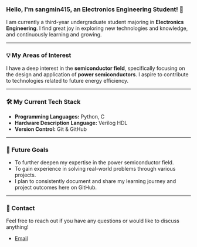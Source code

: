 ### Hello, I'm sangmin415, an Electronics Engineering Student! 👋

I am currently a third-year undergraduate student majoring in **Electronics Engineering**.
I find great joy in exploring new technologies and knowledge, and continuously learning and growing.

---

### 💡 My Areas of Interest

I have a deep interest in the **semiconductor field**, specifically focusing on the design and application of **power semiconductors**. I aspire to contribute to technologies related to future energy efficiency.

---

### 🛠️ My Current Tech Stack

* **Programming Languages:** Python, C
* **Hardware Description Language:** Verilog HDL
* **Version Control:** Git & GitHub

---

### 🌱 Future Goals

* To further deepen my expertise in the power semiconductor field.
* To gain experience in solving real-world problems through various projects.
* I plan to consistently document and share my learning journey and project outcomes here on GitHub.

---

### 📧 Contact

Feel free to reach out if you have any questions or would like to discuss anything!

* [Email](smpdp02@gmail.com)
